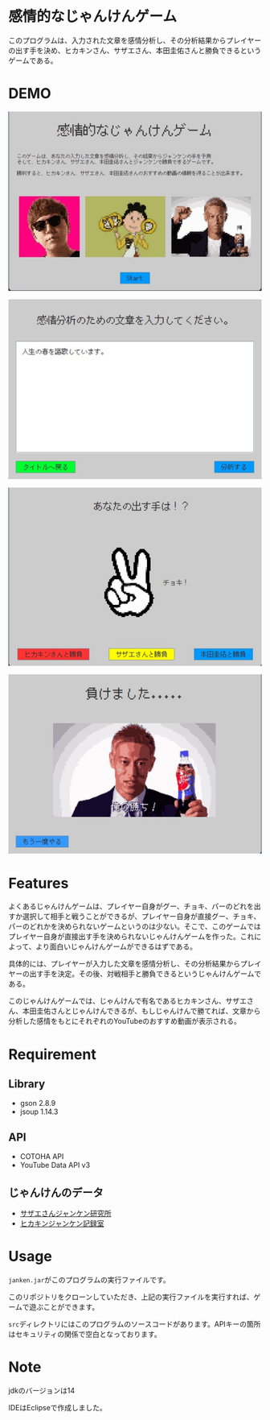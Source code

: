 # 感情的なじゃんけんゲーム
このプログラムは、入力された文章を感情分析し、その分析結果からプレイヤーの出す手を決め、ヒカキンさん、サザエさん、本田圭佑さんと勝負できるというゲームである。

# DEMO

![picture1](images_md/image01.jpg)

![picture2](images_md/image02.jpg)

![picture3](images_md/image03.jpg)

![picture4](images_md/image04.jpg)

# Features
よくあるじゃんけんゲームは、プレイヤー自身がグー、チョキ、パーのどれを出すか選択して相手と戦うことができるが、プレイヤー自身が直接グー、チョキ、パーのどれかを決められないゲームというのは少ない。そこで、このゲームではプレイヤー自身が直接出す手を決められないじゃんけんゲームを作った。これによって、より面白いじゃんけんゲームができるはずである。

具体的には、プレイヤーが入力した文章を感情分析し、その分析結果からプレイヤーの出す手を決定。その後、対戦相手と勝負できるというじゃんけんゲームである。

このじゃんけんゲームでは、じゃんけんで有名であるヒカキンさん、サザエさん、本田圭佑さんとじゃんけんできるが、もしじゃんけんで勝てれば、文章から分析した感情をもとにそれぞれのYouTubeのおすすめ動画が表示される。

# Requirement

## Library
* gson 2.8.9
* jsoup 1.14.3

## API
* COTOHA API
* YouTube Data API v3

## じゃんけんのデータ
* [サザエさんジャンケン研究所](http://park11.wakwak.com/~hkn/)
* [ヒカキンジャンケン記録室](https://hikakinjunken.tk/)

# Usage

`janken.jar`がこのプログラムの実行ファイルです。

このリポジトリをクローンしていただき、上記の実行ファイルを実行すれば、ゲームで遊ぶことができます。

`src`ディレクトリにはこのプログラムのソースコードがあります。APIキーの箇所はセキュリティの関係で空白となっております。

# Note

jdkのバージョンは14

IDEはEclipseで作成しました。